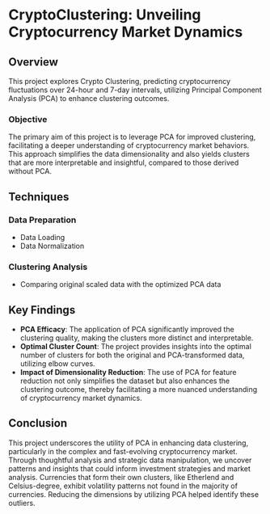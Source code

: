 # CryptoClustering: Unveiling Cryptocurrency Market Dynamics

## Overview
This project explores Crypto Clustering, predicting cryptocurrency fluctuations over 24-hour and 7-day intervals, utilizing Principal Component Analysis (PCA) to enhance clustering outcomes.

### Objective
The primary aim of this project is to leverage PCA for improved clustering, facilitating a deeper understanding of cryptocurrency market behaviors. This approach simplifies the data dimensionality and also yields clusters that are more interpretable and insightful, compared to those derived without PCA.

## Techniques 

### Data Preparation
- Data Loading
- Data Normalization

### Clustering Analysis
* Comparing original scaled data with the optimized PCA data

## Key Findings

- **PCA Efficacy**: The application of PCA significantly improved the clustering quality, making the clusters more distinct and interpretable.
- **Optimal Cluster Count**: The project provides insights into the optimal number of clusters for both the original and PCA-transformed data, utilizing elbow curves.
- **Impact of Dimensionality Reduction**: The use of PCA for feature reduction not only simplifies the dataset but also enhances the clustering outcome, thereby facilitating a more nuanced understanding of cryptocurrency market dynamics.

## Conclusion

This project underscores the utility of PCA in enhancing data clustering, particularly in the complex and fast-evolving cryptocurrency market. Through thoughtful analysis and strategic data manipulation, we uncover patterns and insights that could inform investment strategies and market analysis. Currencies that form their own clusters, like Etherlend and Celsius-degree, exhibit volatility patterns not found in the majority of currencies. Reducing the dimensions by utilizing PCA helped identify these outliers. 
